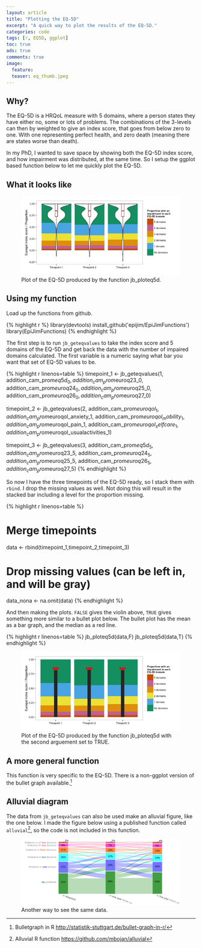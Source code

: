 ```yaml
---
layout: article
title: "Plotting the EQ-5D"
excerpt: "A quick way to plot the results of the EQ-5D."
categories: code
tags: [r, EQ5D, ggplot]
toc: true
ads: true
comments: true
image:
  feature:
  teaser: eq_thumb.jpeg
---
```


## Why?

The EQ-5D is a HRQoL measure with 5 domains, where a person states they have either no, some or lots of problems. The combinations of the 3-levels can then by weighted to give an index score, that goes from below zero to one. With one representing perfect health, and zero death (meaning there are states worse than death).

In my PhD, I wanted to save space by showing both the EQ-5D index score, and how impairment was distributed, at the same time. So I setup the ggplot based function below to let me quickly plot the EQ-5D.

## What it looks like

<figure>
	<a href="/images/eq_violin.jpeg"><img src="/images/eq_violin.jpeg"></a>
  <figcaption>Plot of the EQ-5D produced by the function jb_ploteq5d.</figcaption>
</figure>

## Using my function

Load up the functions from github.

{% highlight r %}
library(devtools)
install_github('epijim/EpiJimFunctions')
library(EpiJimFunctions)
{% endhighlight %}

The first step is to run `jb_geteqvalues` to take the index score and 5 domains of the EQ-5D and get back the data with the number of impaired domains calculated. The first variable is a numeric saying what bar you want that set of EQ-5D values to be.

{% highlight r linenos=table %}
timepoint_1 <- jb_geteqvalues(1,
                             addition_cam_prom$eq5d_0,
                             addition_cam_prom$euroq23_0,
                             addition_cam_prom$euroq24_0,
                             addition_cam_prom$euroq25_0,
                             addition_cam_prom$euroq26_0,
                             addition_cam_prom$euroq27_0)

timepoint_2 <- jb_geteqvalues(2,
                              addition_cam_prom$euroqol_1,
                              addition_cam_prom$euroqol_anxiety_1,
                              addition_cam_prom$euroqol_mobility_1,
                              addition_cam_prom$euroqol_pain_1,
                              addition_cam_prom$euroqol_selfcare_1,
                              addition_cam_prom$euroqol_usualactivities_1)

timepoint_3 <- jb_geteqvalues(3,
                              addition_cam_prom$eq5d_5,
                              addition_cam_prom$euroq23_5,
                              addition_cam_prom$euroq24_5,
                              addition_cam_prom$euroq25_5,
                              addition_cam_prom$euroq26_5,
                              addition_cam_prom$euroq27_5)
{% endhighlight %}

So now I have the three timepoints of the EQ-5D ready, so I stack them with `rbind`. I drop the missing values as well. Not doing this will result in the stacked bar including a level for the proportion missing.

{% highlight r linenos=table %}
# Merge timepoints
data <- rbind(timepoint_1,timepoint_2,timepoint_3)
# Drop missing values (can be left in, and will be gray)
data_nona <- na.omit(data)
{% endhighlight %}

And then making the plots. `FALSE` gives the violin above, `TRUE` gives something more similar to a bullet plot below. The bullet plot has the mean as a bar graph, and the median as a red line.

{% highlight r linenos=table %}
jb_ploteq5d(data,F)
jb_ploteq5d(data,T)
{% endhighlight %}

<figure>
	<a href="/images/eq_bullet.jpeg"><img src="/images/eq_bullet.jpeg"></a>
  <figcaption>Plot of the EQ-5D produced by the function jb_ploteq5d with the second arguement set to TRUE.</figcaption>
</figure>

## A more general function

This function is very specific to the EQ-5D. There is a non-ggplot version of the bullet graph available.[^1]

## Alluvial diagram

The data from `jb_geteqvalues` can also be used make an alluvial figure, like the one below. I made the figure below using a published function called `alluvial`[^2], so the code is not included in this function.

<figure>
	<a href="/images/eq_alluvial.png"><img src="/images/eq_alluvial.png"></a>
  <figcaption>Another way to see the same data.</figcaption>
</figure>

[^1]: Bulletgraph in R http://statistik-stuttgart.de/bullet-graph-in-r/
[^2]: Alluvial R function https://github.com/mbojan/alluvial
